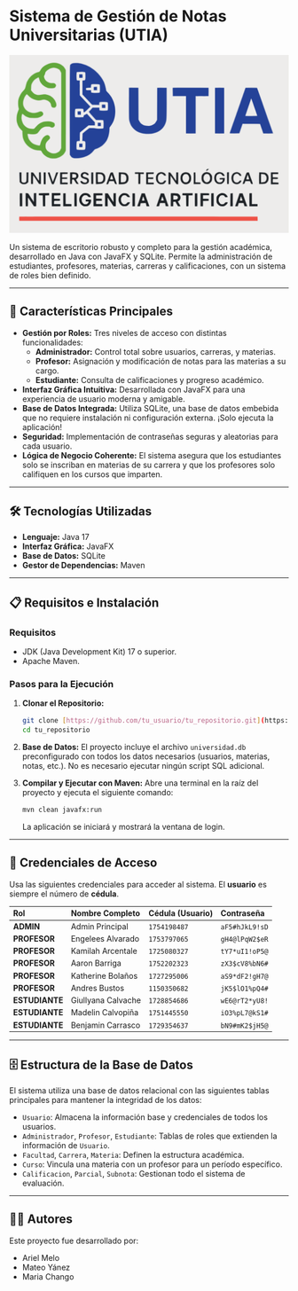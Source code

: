 # Sistema de Gestión de Notas Universitarias (UTIA)

![Logo UTIA](src/main/resources/images/logo.png)

Un sistema de escritorio robusto y completo para la gestión académica, desarrollado en Java con JavaFX y SQLite. Permite la administración de estudiantes, profesores, materias, carreras y calificaciones, con un sistema de roles bien definido.

---

## 🚀 Características Principales

-   **Gestión por Roles:** Tres niveles de acceso con distintas funcionalidades:
    -   **Administrador:** Control total sobre usuarios, carreras, y materias.
    -   **Profesor:** Asignación y modificación de notas para las materias a su cargo.
    -   **Estudiante:** Consulta de calificaciones y progreso académico.
-   **Interfaz Gráfica Intuitiva:** Desarrollada con JavaFX para una experiencia de usuario moderna y amigable.
-   **Base de Datos Integrada:** Utiliza SQLite, una base de datos embebida que no requiere instalación ni configuración externa. ¡Solo ejecuta la aplicación!
-   **Seguridad:** Implementación de contraseñas seguras y aleatorias para cada usuario.
-   **Lógica de Negocio Coherente:** El sistema asegura que los estudiantes solo se inscriban en materias de su carrera y que los profesores solo califiquen en los cursos que imparten.

---

## 🛠️ Tecnologías Utilizadas

-   **Lenguaje:** Java 17
-   **Interfaz Gráfica:** JavaFX
-   **Base de Datos:** SQLite
-   **Gestor de Dependencias:** Maven

---

## 📋 Requisitos e Instalación

### Requisitos

-   JDK (Java Development Kit) 17 o superior.
-   Apache Maven.

### Pasos para la Ejecución

1.  **Clonar el Repositorio:**
    ```bash
    git clone [https://github.com/tu_usuario/tu_repositorio.git](https://github.com/tu_usuario/tu_repositorio.git)
    cd tu_repositorio
    ```

2.  **Base de Datos:**
    El proyecto incluye el archivo `universidad.db` preconfigurado con todos los datos necesarios (usuarios, materias, notas, etc.). No es necesario ejecutar ningún script SQL adicional.

3.  **Compilar y Ejecutar con Maven:**
    Abre una terminal en la raíz del proyecto y ejecuta el siguiente comando:
    ```bash
    mvn clean javafx:run
    ```
    La aplicación se iniciará y mostrará la ventana de login.

---

## 🔑 Credenciales de Acceso

Usa las siguientes credenciales para acceder al sistema. El **usuario** es siempre el número de **cédula**.

| Rol | Nombre Completo | Cédula (Usuario) | Contraseña |
| :--- | :--- | :--- | :--- |
| **ADMIN** | Admin Principal | `1754198487` | `aF5#hJkL9!sD` |
| **PROFESOR** | Engelees Alvarado | `1753797065` | `gH4@lPqW2$eR` |
| **PROFESOR** | Kamilah Arcentale | `1725080327` | `tY7*uI1!oP5@` |
| **PROFESOR** | Aaron Barriga | `1752202323` | `zX3$cV8%bN6#` |
| **PROFESOR** | Katherine Bolaños | `1727295006` | `aS9*dF2!gH7@` |
| **PROFESOR** | Andres Bustos | `1150350682` | `jK5$lO1%pQ4#` |
| **ESTUDIANTE**| Giullyana Calvache | `1728854686` | `wE6@rT2*yU8!` |
| **ESTUDIANTE**| Madelin Calvopiña | `1751445550` | `iO3%pL7@kS1#` |
| **ESTUDIANTE**| Benjamin Carrasco | `1729354637` | `bN9#mK2$jH5@` |

---

## 🗄️ Estructura de la Base de Datos

El sistema utiliza una base de datos relacional con las siguientes tablas principales para mantener la integridad de los datos:

-   `Usuario`: Almacena la información base y credenciales de todos los usuarios.
-   `Administrador`, `Profesor`, `Estudiante`: Tablas de roles que extienden la información de `Usuario`.
-   `Facultad`, `Carrera`, `Materia`: Definen la estructura académica.
-   `Curso`: Vincula una materia con un profesor para un período específico.
-   `Calificacion`, `Parcial`, `Subnota`: Gestionan todo el sistema de evaluación.

---

## 🧑‍💻 Autores

Este proyecto fue desarrollado por:

-   Ariel Melo
-   Mateo Yánez
-   Maria Chango